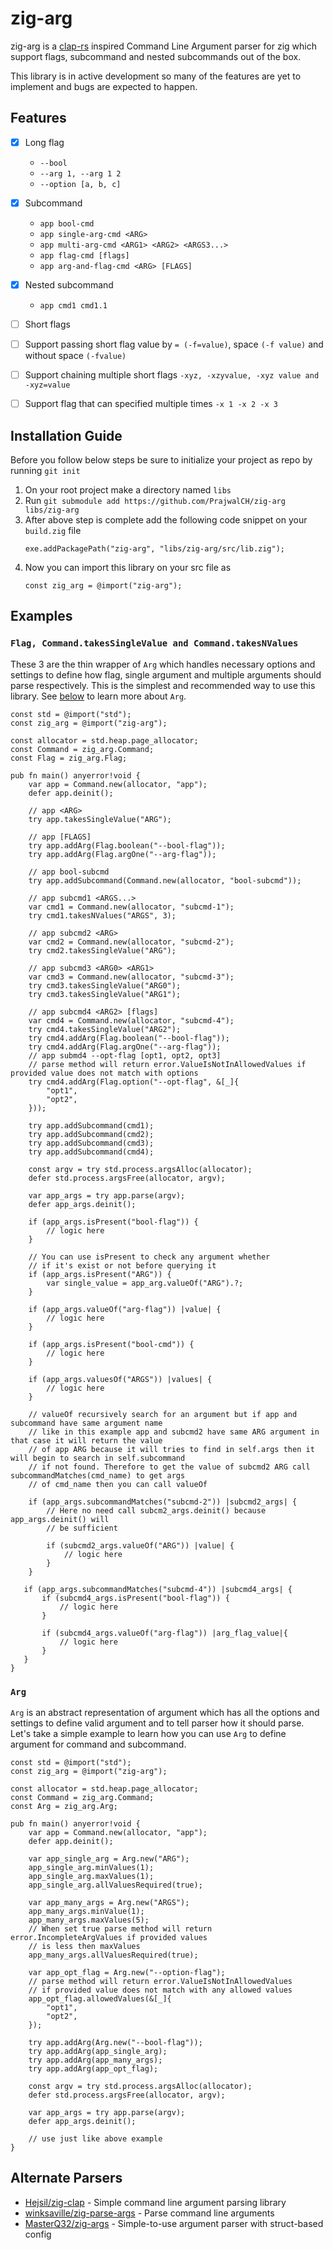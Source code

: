 # zig-arg
zig-arg is a [clap-rs](https://github.com/clap-rs/clap) inspired Command Line Argument parser for zig which support flags, subcommand and nested subcommands out of the box.

This library is in active development so many of the features are yet to implement and bugs are expected to happen.

## Features
* [x] Long flag
    - `--bool`
    - `--arg 1, --arg 1 2 `
    - `--option [a, b, c]`

* [x] Subcommand
    - `app bool-cmd`
    - `app single-arg-cmd <ARG>`
    - `app multi-arg-cmd <ARG1> <ARG2> <ARGS3...>`
    - `app flag-cmd [flags]`
    - `app arg-and-flag-cmd <ARG> [FLAGS]`

* [x] Nested subcommand
    - `app cmd1 cmd1.1`

* [ ] Short flags
* [ ] Support passing short flag value by `= (-f=value)`, space `(-f value)` and without space `(-fvalue)`
* [ ] Support chaining multiple short flags `-xyz, -xzyvalue, -xyz value and -xyz=value`
* [ ] Support flag that can specified multiple times `-x 1 -x 2 -x 3`

## Installation Guide
Before you follow below steps be sure to initialize your project as repo by running `git init`

1. On your root project make a directory named `libs`
2. Run `git submodule add https://github.com/PrajwalCH/zig-arg libs/zig-arg`
3. After above step is complete add the following code snippet on your `build.zig` file
    ```zig
    exe.addPackagePath("zig-arg", "libs/zig-arg/src/lib.zig");
    ```
4. Now you can import this library on your src file as
    ```zig
    const zig_arg = @import("zig-arg");
    ```

## Examples
### `Flag, Command.takesSingleValue and Command.takesNValues`
These 3 are the thin wrapper of `Arg` which handles necessary options and settings to define how flag, single argument
and multiple arguments should parse respectively. This is the simplest and recommended way to use this library.
See [below](#Arg) to learn more about `Arg`.

```zig
const std = @import("std");
const zig_arg = @import("zig-arg");

const allocator = std.heap.page_allocator;
const Command = zig_arg.Command;
const Flag = zig_arg.Flag;

pub fn main() anyerror!void {
    var app = Command.new(allocator, "app");
    defer app.deinit();

    // app <ARG>
    try app.takesSingleValue("ARG");

    // app [FLAGS]
    try app.addArg(Flag.boolean("--bool-flag"));
    try app.addArg(Flag.argOne("--arg-flag"));

    // app bool-subcmd
    try app.addSubcommand(Command.new(allocator, "bool-subcmd"));

    // app subcmd1 <ARGS...>
    var cmd1 = Command.new(allocator, "subcmd-1");
    try cmd1.takesNValues("ARGS", 3);

    // app subcmd2 <ARG>
    var cmd2 = Command.new(allocator, "subcmd-2");
    try cmd2.takesSingleValue("ARG");

    // app subcmd3 <ARG0> <ARG1>
    var cmd3 = Command.new(allocator, "subcmd-3");
    try cmd3.takesSingleValue("ARG0");
    try cmd3.takesSingleValue("ARG1");

    // app subcmd4 <ARG2> [flags]
    var cmd4 = Command.new(allocator, "subcmd-4");
    try cmd4.takesSingleValue("ARG2");
    try cmd4.addArg(Flag.boolean("--bool-flag"));
    try cmd4.addArg(Flag.argOne("--arg-flag"));
    // app submd4 --opt-flag [opt1, opt2, opt3]
    // parse method will return error.ValueIsNotInAllowedValues if provided value does not match with options
    try cmd4.addArg(Flag.option("--opt-flag", &[_]{
        "opt1",
        "opt2",
    }));

    try app.addSubcommand(cmd1);
    try app.addSubcommand(cmd2);
    try app.addSubcommand(cmd3);
    try app.addSubcommand(cmd4);

    const argv = try std.process.argsAlloc(allocator);
    defer std.process.argsFree(allocator, argv);

    var app_args = try app.parse(argv);
    defer app_args.deinit();

    if (app_args.isPresent("bool-flag")) {
        // logic here
    }

    // You can use isPresent to check any argument whether
    // if it's exist or not before querying it
    if (app_args.isPresent("ARG")) {
        var single_value = app_arg.valueOf("ARG").?;
    }

    if (app_args.valueOf("arg-flag")) |value| {
        // logic here
    }

    if (app_args.isPresent("bool-cmd")) {
        // logic here
    }

    if (app_args.valuesOf("ARGS")) |values| {
        // logic here
    }

    // valueOf recursively search for an argument but if app and subcommand have same argument name 
    // like in this example app and subcmd2 have same ARG argument in that case it will return the value
    // of app ARG because it will tries to find in self.args then it will begin to search in self.subcommand
    // if not found. Therefore to get the value of subcmd2 ARG call subcommandMatches(cmd_name) to get args
    // of cmd_name then you can call valueOf

    if (app_args.subcommandMatches("subcmd-2")) |subcmd2_args| {
        // Here no need call subcm2_args.deinit() because app_args.deinit() will
        // be sufficient

        if (subcmd2_args.valueOf("ARG")) |value| {
            // logic here
        }
    }

   if (app_args.subcommandMatches("subcmd-4")) |subcmd4_args| {
       if (subcmd4_args.isPresent("bool-flag")) {
           // logic here
       }

       if (subcmd4_args.valueOf("arg-flag")) |arg_flag_value|{
           // logic here
       }
   }
}
```

### `Arg`
`Arg` is an abstract representation of argument which has all the options and settings
to define valid argument and to tell parser how it should parse. Let's take a simple example
to learn how you can use `Arg` to define argument for command and subcommand.

```zig
const std = @import("std");
const zig_arg = @import("zig-arg");

const allocator = std.heap.page_allocator;
const Command = zig_arg.Command;
const Arg = zig_arg.Arg;

pub fn main() anyerror!void {
    var app = Command.new(allocator, "app");
    defer app.deinit();

    var app_single_arg = Arg.new("ARG");
    app_single_arg.minValues(1);
    app_single_arg.maxValues(1);
    app_single_arg.allValuesRequired(true);

    var app_many_args = Arg.new("ARGS");
    app_many_args.minValue(1);
    app_many_args.maxValues(5);
    // When set true parse method will return error.IncompleteArgValues if provided values
    // is less then maxValues
    app_many_args.allValuesRequired(true);

    var app_opt_flag = Arg.new("--option-flag");
    // parse method will return error.ValueIsNotInAllowedValues
    // if provided value does not match with any allowed values
    app_opt_flag.allowedValues(&[_]{
        "opt1",
        "opt2",
    });

    try app.addArg(Arg.new("--bool-flag"));
    try app.addArg(app_single_arg);
    try app.addArg(app_many_args);
    try app.addArg(app_opt_flag);

    const argv = try std.process.argsAlloc(allocator);
    defer std.process.argsFree(allocator, argv);

    var app_args = try app.parse(argv);
    defer app_args.deinit();

    // use just like above example
}
```

## Alternate Parsers
- [Hejsil/zig-clap](https://github.com/Hejsil/zig-clap) - Simple command line argument parsing library
- [winksaville/zig-parse-args](https://github.com/winksaville/zig-parse-args) - Parse command line arguments
- [MasterQ32/zig-args](https://github.com/MasterQ32/zig-args) - Simple-to-use argument parser with struct-based config

